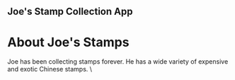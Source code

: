 Joe's Stamp Collection App 
---

# About Joe's Stamps

Joe has been collecting stamps forever. He has a wide variety of expensive and exotic Chinese stamps. 
\


